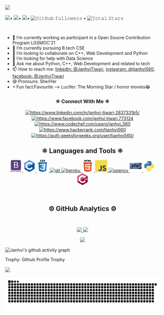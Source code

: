 ![](https://raw.githubusercontent.com/tjanhvi/tjanhvi/master/Profile1.gif)
<br>

![](https://komarev.com/ghpvc/?username=tjanhvi&color=blue)•
<img src="https://badges.pufler.dev/repos/tjanhvi" />•
<img src="https://badges.pufler.dev/commits/monthly/tjanhvi" />•
<img alt="𝙶𝚒𝚝𝙷𝚞𝚋 𝚏𝚘𝚕𝚕𝚘𝚠𝚎𝚛𝚜" src="https://img.shields.io/github/followers/tjanhvi?label=Followers&style=social"> • 
<img src="https://img.shields.io/github/stars/tjanhvi?label=Stars" alt="𝚃𝚘𝚝𝚊𝚕 𝚂𝚝𝚊𝚛𝚜">

<br>

- 🔭 I’m currently working as participant in a Open Soucre Contribution Program LGSMOC'21
- 🌱 I’m currently pursuing B.tech CSE
- 👯 I’m looking to collaborate on C++, Web Development and Python
- 🤔 I’m looking for help with Data Science
- 💬 Ask me about Python, C++, Web Development and related to tech
- 📫 How to reach me: [linkedin: @JanhviTiwari](https://www.linkedin.com/in/janhvi-tiwari-2837331b5/), [instagram: @tjanhvi560](https://www.instagram.com/tjanhvi560/), [facebook: @JanhviTiwari](https://www.facebook.com/janhvi.tiwari.7792)
- 😄 Pronouns: She/Her
- ⚡ Fun fact:Favourite --> Lucifer: The Morning Star / horror movies😂

<h3 align="center">⚛ Connect With Me ⚛</h3>
<p align="center">
  <a href="https://www.linkedin.com/in/janhvi-tiwari-2837331b5/" target="blank"><img align="center" src="https://cdn.jsdelivr.net/npm/simple-icons@3.0.1/icons/linkedin.svg" alt="https://www.linkedin.com/in/janhvi-tiwari-2837331b5/" height="30" width="40" /></a>
<a href="https:/https://www.facebook.com/janhvi.tiwari.773124/www.facebook.com/janhvi.tiwari.773124" target="blank"><img align="center" src="https://cdn.jsdelivr.net/npm/simple-icons@3.0.1/icons/facebook.svg" alt="https://www.facebook.com/janhvi.tiwari.773124" height="30" width="40" /></a>
<a href="https://www.codechef.com/users/janhvi_560" target="blank"><img align="center" src="https://cdn.jsdelivr.net/npm/simple-icons@3.1.0/icons/codechef.svg" alt="https://www.codechef.com/users/janhvi_560" height="30" width="40" /></a>
<a href="https://www.hackerrank.com/tjanhvi560" target="blank"><img align="center" src="https://cdn.jsdelivr.net/npm/simple-icons@3.0.1/icons/hackerrank.svg" alt="https://www.hackerrank.com/tjanhvi560" height="30" width="40" /></a>
<a href="https://auth.geeksforgeeks.org/user/tjanhvi560/" target="blank"><img align="center" src="https://cdn.jsdelivr.net/npm/simple-icons@3.0.1/icons/geeksforgeeks.svg" alt="https://auth.geeksforgeeks.org/user/tjanhvi560/" height="30" width="40" /></a>
</p>

<h2 align="center">⚛ Languages and Tools ⚛</h2>

<p align="center"> 
 <a href="https://getbootstrap.com" target="_blank">
  <img src="https://raw.githubusercontent.com/devicons/devicon/master/icons/bootstrap/bootstrap-plain-wordmark.svg" alt="bootstrap" width="40" height="40"/> 
</a> 
<a href="https://www.cprogramming.com/" target="_blank"> 
  <img src="https://raw.githubusercontent.com/devicons/devicon/master/icons/c/c-original.svg" alt="c" width="40" height="40"/> 
</a>
<a href="https://www.w3schools.com/css/" target="_blank"> 
  <img src="https://raw.githubusercontent.com/devicons/devicon/master/icons/css3/css3-original-wordmark.svg" alt="css3" width="40" height="40"/> 
</a>
<a href="https://git-scm.com/" target="_blank">
  <img src="https://www.vectorlogo.zone/logos/git-scm/git-scm-icon.svg" alt="git" width="40" height="40"/>
</a> 
<a href="https://heroku.com" target="_blank"> 
  <img src="https://www.vectorlogo.zone/logos/heroku/heroku-icon.svg" alt="heroku" width="40" height="40"/>
</a>
<a href="https://www.w3.org/html/" target="_blank"> 
  <img src="https://raw.githubusercontent.com/devicons/devicon/master/icons/html5/html5-original-wordmark.svg" alt="html5" width="40" height="40"/> 
</a> 
<a href="https://developer.mozilla.org/en-US/docs/Web/JavaScript" target="_blank">
  <img src="https://raw.githubusercontent.com/devicons/devicon/master/icons/javascript/javascript-original.svg" alt="javascript" width="40" height="40"/>
</a>
<a href="https://opencv.org/" target="_blank">
  <img src="https://www.vectorlogo.zone/logos/opencv/opencv-icon.svg" alt="opencv" width="40" height="40"/> 
</a>
<a href="https://www.php.net" target="_blank">
  <img src="https://raw.githubusercontent.com/devicons/devicon/master/icons/php/php-original.svg" alt="php" width="40" height="40"/>
</a>
<a href="https://www.python.org" target="_blank">
  <img src="https://raw.githubusercontent.com/devicons/devicon/master/icons/python/python-original.svg" alt="python" width="40" height="40"/> 
</a>
<a href="https://www.w3schools.com/cpp/" target="_blank"> 
  <img src="https://raw.githubusercontent.com/devicons/devicon/master/icons/cplusplus/cplusplus-original.svg" alt="cplusplus" width="40" height="40"/>
</a> 
</p>

<br>

<h2 align="center">⚙️ GitHub Analytics ⚙️</h2>
<br>
<p align="center">
<a href="https://github.com/tjanhvi">
  <img height="180em" src="https://github-readme-stats-eight-theta.vercel.app/api?username=tjanhvi&show_icons=true&theme=algolia&include_all_commits=true&count_private=true"/>
  <img height="180em" src="https://github-readme-stats-eight-theta.vercel.app/api/top-langs/?username=tjanhvi&layout=compact&langs_count=8&theme=algolia"/>
</a>
</p>

  
<p align = "center">
<img width="50%" src="https://github-readme-streak-stats.herokuapp.com/?user=tjanhvi&show_icons=true&locale=en&layout=compact&theme=algolia&line_height=0" />
</p> 

![Janhvi's github activity graph](https://activity-graph.herokuapp.com/graph?username=tjanhvi&bg_color=000000&color=4cd8f0&line=2fc8ee&point=ffffff&area=true&hide_border=true)

<summary>Trophy: Github Profile Trophy</summary>
<br/>
<img src="https://github-profile-trophy.vercel.app/?username=tjanhvi&theme=monokai&row=1&no-frame=true&no-bg=true/">

![𝙶𝚒𝚝𝚑𝚞𝚋 𝙲𝚘𝚗𝚝𝚛𝚒𝚋𝚞𝚝𝚒𝚘𝚗 𝙶𝚛𝚊𝚙𝚑](https://github.com/tjanhvi/tjanhvi/blob/main/github-contribution-grid-snake.svg)
